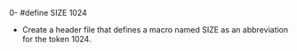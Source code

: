 0- #define SIZE 1024
* Create a header file that defines a macro named SIZE as an abbreviation for the token 1024.
